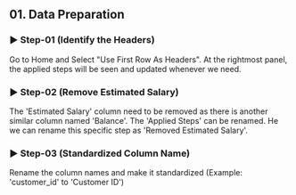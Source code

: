 ## 01. Data Preparation



### ▶️ Step-01 (Identify the Headers)
Go to Home and Select "Use First Row As Headers". At the rightmost panel, the applied steps will be seen and updated whenever we need. 




### ▶️ Step-02 (Remove Estimated Salary)
The 'Estimated Salary' column need to be removed as there is another similar column named 'Balance'. The 'Applied Steps' can be renamed. He we can rename this specific step as 'Removed Estimated Salary'. 




### ▶️ Step-03 (Standardized Column Name)
Rename the column names and make it standardized (Example: 'customer_id' to 'Customer ID')
